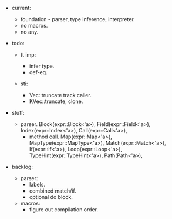 
- current:
    - foundation - parser, type inference, interpreter.
    - no macros.
    - no any.

- todo:
    - tt imp:
        - infer type.
        - def-eq.

    - sti:
        - Vec::truncate track caller.
        - KVec::truncate, clone.


- stuff:
    - parser.
        Block(expr::Block<'a>),
        Field(expr::Field<'a>),
        Index(expr::Index<'a>),
        Call(expr::Call<'a>),
        - method call.
        Map(expr::Map<'a>),
        MapType(expr::MapType<'a>),
        Match(expr::Match<'a>),
        If(expr::If<'a>),
        Loop(expr::Loop<'a>),
        TypeHint(expr::TypeHint<'a>),
        Path(Path<'a>),


- backlog:
    - parser:
        - labels.
        - combined match/if.
        - optional do block.
    - macros:
        - figure out compilation order.

